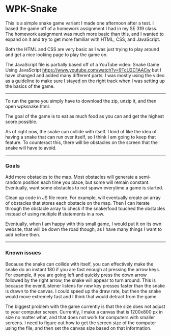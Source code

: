 # WPK-Snake
This is a simple snake game variant I made one afternoon after a test. I based the game off of a homework assignment I had in my SE 319 class. The homework assignment was much more basic than this, and I wanted to expand on it and try to get more familiar with HTML, CSS, and JavaScript.

Both the HTML and CSS are very basic as I was just trying to play around and get a nice looking page to play the game on.

The JavaScript file is partially based off of a YouTube video: Snake Game Using JavaScript https://www.youtube.com/watch?v=9TcU2C1AACw
but I have changed and added many different parts. I was mostly using the video as a guideline to make sure I stayed on the right track when I was setting up the basics of the game.
_____________________________________
To run the game you simply have to download the zip, unzip it, and then open wpksnake.html.

The goal of the game is to eat as much food as you can and get the highest score possible.

As of right now, the snake can collide with itself. I kind of like the idea of having a snake that can run over itself, so I think I am going to keep that feature. To counteract this, there will be obstacles on the screen that the snake will have to avoid.
_______________________
### Goals
Add more obstacles to the map. Most obstacles will generate a semi-random position each time you place, but some will remain constant. Eventually, want some obstacles to not spawn everytime a game is started. 

Clean up code in JS file more. For example, will eventually create an array of obstacles that stores each obstacle on the map. Then I can iterate through the obstacle array to check if the snake/food touched the obstacles instead of using multiple **if** statements in a row.  

Eventually, when I am happy with this small game, I would put it on its own website, that will be down the road though, as I have many things I want to add before then.
__________________________
### Known issues 
Because the snake can collide with itself, you can effectively make the snake do an instant 180 if you are fast enough at pressing the arrow keys. For example, if you are going left and quickly press the down arrow followed by the right arrow, the snake will appear to turn around. This is because the eventListener listens for new key presses faster than the snake is drawn to the canvas. I could speed up the draw rate, but then the snake would move extremely fast and I think that would detract from the game.

The biggest problem with the game currently is that the size does not adjust to your computer screen. Currently, I make a canvas that is 1200x800 px in size no matter what, and that does not work for computers with smaller screens. I need to figure out how to get the screen size of the computer using the file, and then set the canvas size based on that information.
